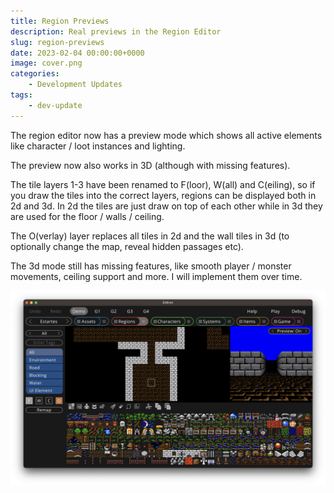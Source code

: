 ```yaml
---
title: Region Previews
description: Real previews in the Region Editor
slug: region-previews
date: 2023-02-04 00:00:00+0000
image: cover.png
categories:
    - Development Updates
tags:
    - dev-update
---
```


The region editor now has a preview mode which shows all active elements like character / loot instances and lighting.

The preview now also works in 3D (although with missing features).

The tile layers 1-3 have been renamed to F(loor), W(all) and C(eiling), so if you draw the tiles into the correct layers, regions can be displayed both in 2d and 3d. In 2d the tiles are just draw on top of each other while in 3d they are used for the floor / walls / ceiling.

The O(verlay) layer replaces all tiles in 2d and the wall tiles in 3d (to optionally change the map, reveal hidden passages etc).

The 3d mode still has missing features, like smooth player / monster movements, ceiling support and more. I will implement them over time.

![Preview 3D](preview-3d.png)
